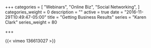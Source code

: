 +++
categories = [
  "Webinars",
  "Online Biz",
  "Social Networking",
]
categories_weight = 0
description = ""
active = true
date = "2016-11-29T10:49:47-05:00"
title = "Getting Business Results"
series = "Karen Clark"
series_weight = 80

+++

{{< vimeo 136613027 >}}
